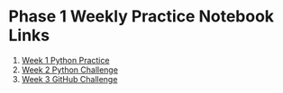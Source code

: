 # Phase 1 Weekly Practice Notebook Links

1. [Week 1 Python Practice](https://github.com/flatiron-school/DSPT-Week1-PythonPractice)
2. [Week 2 Python Challenge](https://github.com/flatiron-school/DSPT-Week2-PythonChallenge)
3. [Week 3 GitHub Challenge](https://github.com/learn-co-students/ds-pt-022221-test-repo)
